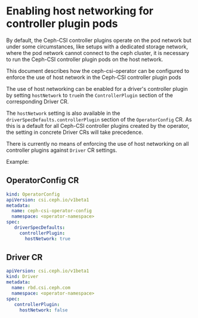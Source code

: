# Enabling host networking for controller plugin pods

By default, the Ceph-CSI controller plugins operate on the pod network
but under some circumstances, like setups with a dedicated storage network,
where the pod network cannot connect to the ceph cluster,
it is necessary to run the Ceph-CSI controller plugin pods on the host network.

This document describes how the ceph-csi-operator can be configured to enforce the use of host network
in the Ceph-CSI controller plugin pods

The use of host networking can be enabled for a driver's controller plugin by setting `hostNetwork` to `true`in the `ControllerPlugin` section of the corresponding Driver CR.

The `hostNetwork` setting is also available in the `driverSpecDefaults.controllerPlugin` section
of the `OperatorConfig` CR. As this is a default for all Ceph-CSI controller plugins created by the operator, the setting
in concrete Driver CRs will take precedence.

There is currently no means of enforcing the use of host networking on all controller plugins against `Driver` CR settings.

Example:

## OperatorConfig CR

```yaml
kind: OperatorConfig 
apiVersion: csi.ceph.io/v1beta1
metadata:
  name: ceph-csi-operator-config
  namespace: <operator-namespace>
spec:
   driverSpecDefaults:
     controllerPlugin:
       hostNetwork: true
```
## Driver CR

```yaml
apiVersion: csi.ceph.io/v1beta1
kind: Driver
metadata:
  name: rbd.csi.ceph.com
  namespace: <operator-namespace> 
spec:
   controllerPlugin:
     hostNetwork: false
```
